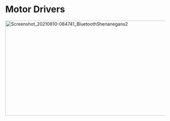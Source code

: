 # Motor Drivers
<p float="left">
  <img src="https://user-images.githubusercontent.com/77077715/132926222-a4a6b18d-ea4e-4d1e-af23-070c9edf1581.jpg" alt="Screenshot_20210810-084741_BluetoothShenanegans2" width="700" height="300">
 </p>
